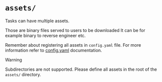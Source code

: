 # `assets/`

Tasks can have multiple assets.

Those are binary files served to users to be downloaded
It can be for example binary to reverse engineer etc.

Remember about registering all assets in `config.yaml` file. 
For more information refer to [config.yaml](config.md) documentation.

> [!WARNING]  
> Subdirectories are not supported.
> Please define all assets in the root of the `assets/` directory.
